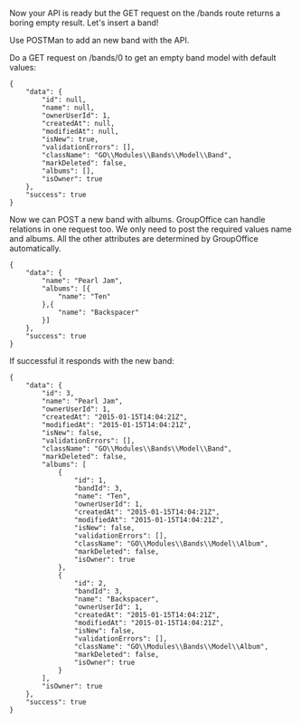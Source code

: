 Now your API is ready but the GET request on the /bands route returns a boring empty result. Let's insert a band!

Use POSTMan to add an new band with the API.

Do a GET request on /bands/0 to get an empty band model with default values:

````````````````````````````````````````````````````````````````````````````````
{
    "data": {
        "id": null,
        "name": null,
        "ownerUserId": 1,
        "createdAt": null,
        "modifiedAt": null,
        "isNew": true,
        "validationErrors": [],
        "className": "GO\\Modules\\Bands\\Model\\Band",
        "markDeleted": false,
		"albums": [],
        "isOwner": true
    },
    "success": true
}
````````````````````````````````````````````````````````````````````````````````

Now we can POST a new band with albums. GroupOffice can handle relations in one 
request too. We only need to post the required values name and albums. All the 
other attributes are determined by GroupOffice automatically.

````````````````````````````````````````````````````````````````````````````````
{
    "data": {
        "name": "Pearl Jam",
		"albums": [{
			"name": "Ten"
		},{
			"name": "Backspacer"
		}]
    },
    "success": true
}
````````````````````````````````````````````````````````````````````````````````

If successful it responds with the new band:

````````````````````````````````````````````````````````````````````````````````
{
    "data": {
        "id": 3,
        "name": "Pearl Jam",
        "ownerUserId": 1,
        "createdAt": "2015-01-15T14:04:21Z",
        "modifiedAt": "2015-01-15T14:04:21Z",
        "isNew": false,
        "validationErrors": [],
        "className": "GO\\Modules\\Bands\\Model\\Band",
        "markDeleted": false,
        "albums": [
            {
                "id": 1,
                "bandId": 3,
                "name": "Ten",
                "ownerUserId": 1,
                "createdAt": "2015-01-15T14:04:21Z",
                "modifiedAt": "2015-01-15T14:04:21Z",
                "isNew": false,
                "validationErrors": [],
                "className": "GO\\Modules\\Bands\\Model\\Album",
                "markDeleted": false,
                "isOwner": true
            },
            {
                "id": 2,
                "bandId": 3,
                "name": "Backspacer",
                "ownerUserId": 1,
                "createdAt": "2015-01-15T14:04:21Z",
                "modifiedAt": "2015-01-15T14:04:21Z",
                "isNew": false,
                "validationErrors": [],
                "className": "GO\\Modules\\Bands\\Model\\Album",
                "markDeleted": false,
                "isOwner": true
            }
        ],
        "isOwner": true
    },
    "success": true    
}
````````````````````````````````````````````````````````````````````````````````